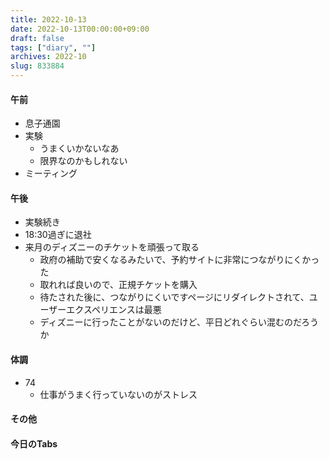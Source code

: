 ```yaml
---
title: 2022-10-13
date: 2022-10-13T00:00:00+09:00
draft: false
tags: ["diary", ""]
archives: 2022-10
slug: 833884
---
```

#### 午前
- 息子通園
- 実験
  - うまくいかないなあ
  - 限界なのかもしれない
- ミーティング
#### 午後
- 実験続き
- 18:30過ぎに退社
- 来月のディズニーのチケットを頑張って取る
  - 政府の補助で安くなるみたいで、予約サイトに非常につながりにくかった
  - 取れれば良いので、正規チケットを購入
  - 待たされた後に、つながりにくいですページにリダイレクトされて、ユーザーエクスペリエンスは最悪
  - ディズニーに行ったことがないのだけど、平日どれぐらい混むのだろうか
#### 体調
- 74
  - 仕事がうまく行っていないのがストレス
#### その他
#### 今日のTabs